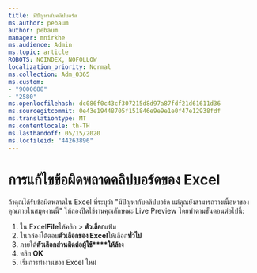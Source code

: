 ```yaml
---
title: มีปัญหากับคลิปบอร์ด
ms.author: pebaum
author: pebaum
manager: mnirkhe
ms.audience: Admin
ms.topic: article
ROBOTS: NOINDEX, NOFOLLOW
localization_priority: Normal
ms.collection: Adm_O365
ms.custom:
- "9000688"
- "2580"
ms.openlocfilehash: dc086f0c43cf307215d8d97a87fdf21d61611d36
ms.sourcegitcommit: 0e43e19448705f151846e9e9e1e0f47e12938fdf
ms.translationtype: MT
ms.contentlocale: th-TH
ms.lasthandoff: 05/15/2020
ms.locfileid: "44263896"
---
```

# <a name="resolving-excel-clipboard-error"></a>การแก้ไขข้อผิดพลาดคลิปบอร์ดของ Excel

ถ้าคุณได้รับข้อผิดพลาดใน Excel ที่ระบุว่า "มีปัญหากับคลิปบอร์ด แต่คุณยังสามารถวางเนื้อหาของคุณภายในสมุดงานนี้" ให้ลองปิดใช้งานคุณลักษณะ Live Preview โดยทําตามขั้นตอนต่อไปนี้:

1. ใน Excel**File**ให้คลิก  >  **ตัวเลือก**แฟ้ม
3. ในกล่องโต้ตอบ**ตัวเลือกของ Excel**ให้เลือก**ทั่วไป**
4. ภายใต้**ตัวเลือกส่วนติดต่อผู้ใช้****ให้ล้าง**
5. คลิก **OK**
6. เริ่มการทํางานของ Excel ใหม่
